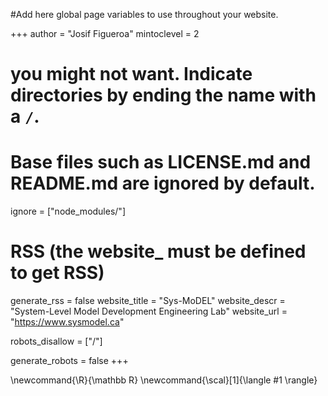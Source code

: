 #Add here global page variables to use throughout your website.

+++
author = "Josif Figueroa"
mintoclevel = 2

# you might not want. Indicate directories by ending the name with a `/`.

# Base files such as LICENSE.md and README.md are ignored by default.

ignore = ["node_modules/"]

# RSS (the website_ must be defined to get RSS)

generate_rss = false
website_title = "Sys-MoDEL"
website_descr = "System-Level Model Development Engineering Lab"
website_url   = "https://www.sysmodel.ca"

robots_disallow = ["/"]

generate_robots = false
+++

<!--
Add here global latex commands to use throughout your pages.
-->

\newcommand{\R}{\mathbb R}
\newcommand{\scal}[1]{\langle #1 \rangle}
